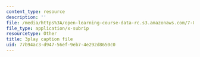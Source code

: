 ```yaml
---
content_type: resource
description: ''
file: /media/https%3A/open-learning-course-data-rc.s3.amazonaws.com/7-016-introductory-biology-fall-2018/77b94ac3d94756ef9eb74e292d8650c0_5ejPI6QqKBU.vtt
file_type: application/x-subrip
resourcetype: Other
title: 3play caption file
uid: 77b94ac3-d947-56ef-9eb7-4e292d8650c0
---
```

